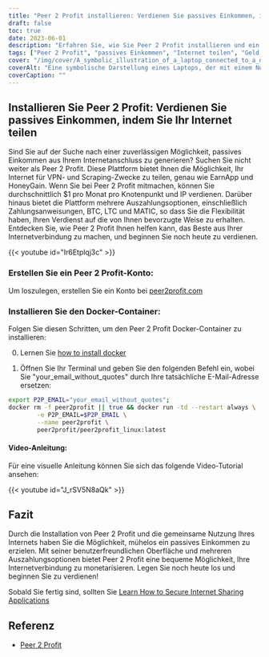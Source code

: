 ```yaml
---
title: "Peer 2 Profit installieren: Verdienen Sie passives Einkommen, indem Sie Ihr Internet teilen"
draft: false
toc: true
date: 2023-06-01
description: "Erfahren Sie, wie Sie Peer 2 Profit installieren und ein passives Einkommen erzielen können, indem Sie Ihre Internetverbindung für VPN- und Scraping-Zwecke freigeben, mit einem durchschnittlichen monatlichen Verdienst von $1 pro Knoten pro IP."
tags: ["Peer 2 Profit", "passives Einkommen", "Internet teilen", "Geld verdienen", "VPN", "Schaben", "online verdienen", "Auszahlungsoptionen", "Zahlungsanweisungen", "BTC", "LTC", "MATIC", "Docker-Container", "Installations-Tutorial", "Internetverbindung", "Ergebnis", "Geld verdienen", "Online-Einkommen", "Internet monetarisieren", "von zu Hause aus verdienen", "Netzwerk-Sharing", "vom Internet leben", "am Teilen verdienen", "mühelos verdienen", "das Ergebnis steigern", "mit VPN verdienen", "am Schaben verdienen", "verdienen von Peer 2 Profit", "Internet-Monetarisierung", "passive Einkommensbildung", "am Netzwerk-Sharing verdienen"]
cover: "/img/cover/A_symbolic_illustration_of_a_laptop_connected_to_a_network.png"
coverAlt: "Eine symbolische Darstellung eines Laptops, der mit einem Netz von miteinander verbundenen Knotenpunkten verbunden ist und das Konzept der gemeinsamen Nutzung des Internets zur Erzielung eines passiven Einkommens darstellt."
coverCaption: ""
---
```


## Installieren Sie Peer 2 Profit: Verdienen Sie passives Einkommen, indem Sie Ihr Internet teilen

Sind Sie auf der Suche nach einer zuverlässigen Möglichkeit, passives Einkommen aus Ihrem Internetanschluss zu generieren? Suchen Sie nicht weiter als Peer 2 Profit. Diese Plattform bietet Ihnen die Möglichkeit, Ihr Internet für VPN- und Scraping-Zwecke zu teilen, genau wie EarnApp und HoneyGain. Wenn Sie bei Peer 2 Profit mitmachen, können Sie durchschnittlich $1 pro Monat pro Knotenpunkt und IP verdienen. Darüber hinaus bietet die Plattform mehrere Auszahlungsoptionen, einschließlich Zahlungsanweisungen, BTC, LTC und MATIC, so dass Sie die Flexibilität haben, Ihren Verdienst auf die von Ihnen bevorzugte Weise zu erhalten. Entdecken Sie, wie Peer 2 Profit Ihnen helfen kann, das Beste aus Ihrer Internetverbindung zu machen, und beginnen Sie noch heute zu verdienen.

{{< youtube id="Ir6Etplqj3c" >}}

### Erstellen Sie ein Peer 2 Profit-Konto:
Um loszulegen, erstellen Sie ein Konto bei [peer2profit.com](https://dashboard.peer2profit.app/register-with-referral/16538445386293aa3aaec4e?lang=en)

### Installieren Sie den Docker-Container:
Folgen Sie diesen Schritten, um den Peer 2 Profit Docker-Container zu installieren:

0. Lernen Sie [how to install docker](https://simeononsecurity.ch/other/creating-profitable-low-powered-crypto-miners/#installing-docker)

1. Öffnen Sie Ihr Terminal und geben Sie den folgenden Befehl ein, wobei Sie "your_email_without_quotes" durch Ihre tatsächliche E-Mail-Adresse ersetzen:
```bash
export P2P_EMAIL="your_email_without_quotes";
docker rm -f peer2profit || true && docker run -td --restart always \
        -e P2P_EMAIL=$P2P_EMAIL \
        --name peer2profit \
        peer2profit/peer2profit_linux:latest
```

#### Video-Anleitung:
Für eine visuelle Anleitung können Sie sich das folgende Video-Tutorial ansehen:

{{< youtube id="J_rSV5N8aQk" >}}

## Fazit
Durch die Installation von Peer 2 Profit und die gemeinsame Nutzung Ihres Internets haben Sie die Möglichkeit, mühelos ein passives Einkommen zu erzielen. Mit seiner benutzerfreundlichen Oberfläche und mehreren Auszahlungsoptionen bietet Peer 2 Profit eine bequeme Möglichkeit, Ihre Internetverbindung zu monetarisieren. Legen Sie noch heute los und beginnen Sie zu verdienen!

Sobald Sie fertig sind, sollten Sie [Learn How to Secure Internet Sharing Applications](https://simeononsecurity.ch/other/how-to-secure-internet-sharing-applications/)

## Referenz
- [Peer 2 Profit](https://dashboard.peer2profit.app/register-with-referral/16538445386293aa3aaec4e?lang=en)